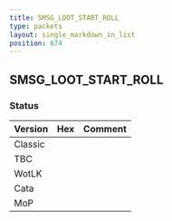 ```yaml
---
title: SMSG_LOOT_START_ROLL
type: packets
layout: single_markdown_in_list
position: 674
---
```


## SMSG_LOOT_START_ROLL

### Status

Version    | Hex        | Comment
---------- | ---------- | ---------- 
Classic    |            |
TBC        |            |
WotLK      |            |
Cata       |            |
MoP        |            |